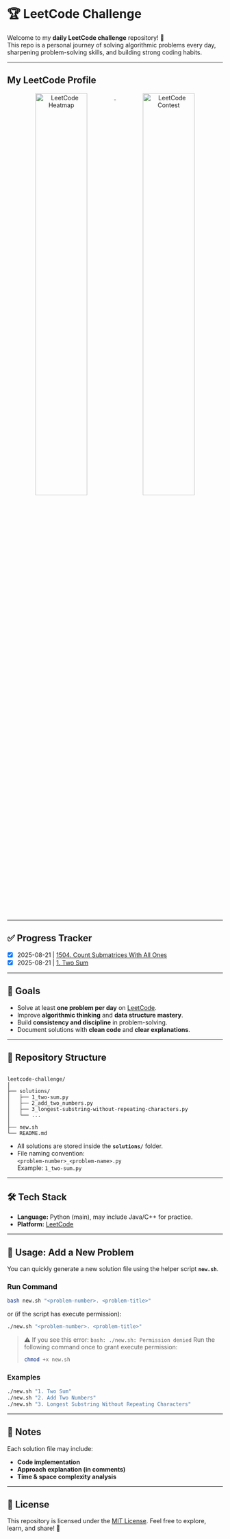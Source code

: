 # 🏆 LeetCode Challenge

Welcome to my **daily LeetCode challenge** repository! 🚀  
This repo is a personal journey of solving algorithmic problems every day, sharpening problem-solving skills, and building strong coding habits.

---

##  My LeetCode Profile
<p align="center">
  <a href="https://leetcode.com/vanquy24" target="_blank">
    <img src="https://leetcard.jacoblin.cool/vanquy24?theme=light&ext=heatmap&font=Inter&border=0&radius=20&hide=ranking,easy-solved-count,medium-solved-count,hard-solved-count" alt="LeetCode Heatmap" width="49%" align="top">
  </a>
  <a href="https://leetcode.com/vanquy24" target="_blank">
    <img src="https://leetcard.jacoblin.cool/vanquy24?theme=light&ext=contest&font=Inter&border=0&radius=20&hide=ranking,total-solved-text" alt="LeetCode Contest" width="49%" align="top">
  </a>
</p>

---

## ✅ Progress Tracker
* [x] 2025-08-21 | [1504. Count Submatrices With All Ones](solutions/1504_count-submatrices-with-all-ones.py)
* [x] 2025-08-21 | [1. Two Sum](solutions/1_two-sum.py)

---

## 📌 Goals
- Solve at least **one problem per day** on [LeetCode](https://leetcode.com/).
- Improve **algorithmic thinking** and **data structure mastery**.
- Build **consistency and discipline** in problem-solving.
- Document solutions with **clean code** and **clear explanations**.

---

## 📂 Repository Structure
```

leetcode-challenge/
│
├── solutions/
│   ├── 1_two-sum.py
│   ├── 2_add_two_numbers.py
│   ├── 3_longest-substring-without-repeating-characters.py
│   └── ...
│
├── new.sh
└── README.md

```

- All solutions are stored inside the **`solutions/`** folder.  
- File naming convention:  
    `<problem-number>_<problem-name>.py`  
    Example: `1_two-sum.py`  

---

## 🛠️ Tech Stack
- **Language:** Python (main), may include Java/C++ for practice.  
- **Platform:** [LeetCode](https://leetcode.com/)  

---

## 🚀 Usage: Add a New Problem

You can quickly generate a new solution file using the helper script **`new.sh`**.

### Run Command
```bash
bash new.sh "<problem-number>. <problem-title>"
````

or (if the script has execute permission):

```bash
./new.sh "<problem-number>. <problem-title>"
```

> ⚠️ If you see this error: `bash: ./new.sh: Permission denied`
> Run the following command once to grant execute permission:
>
> ```bash
> chmod +x new.sh
> ```

### Examples

```bash
./new.sh "1. Two Sum"
./new.sh "2. Add Two Numbers"
./new.sh "3. Longest Substring Without Repeating Characters"
```

---

## 📖 Notes

Each solution file may include:

* **Code implementation**
* **Approach explanation (in comments)**
* **Time & space complexity analysis**

---

## 📜 License

This repository is licensed under the [MIT License](./LICENSE).
Feel free to explore, learn, and share! 🙌
